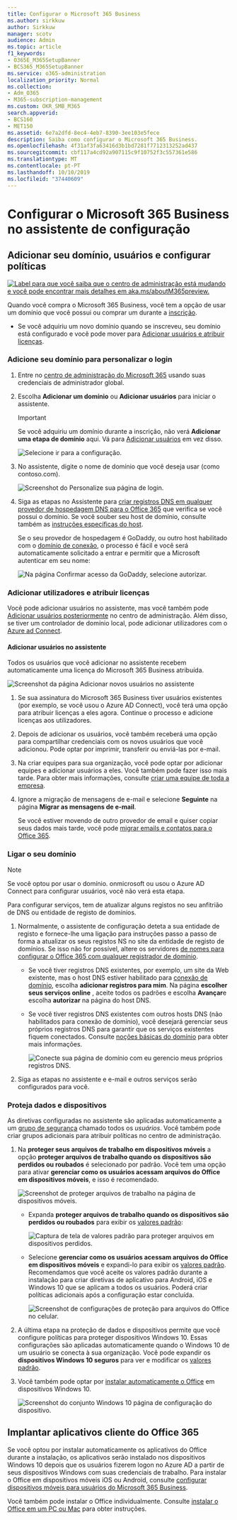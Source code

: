 ```yaml
---
title: Configurar o Microsoft 365 Business
ms.author: sirkkuw
author: Sirkkuw
manager: scotv
audience: Admin
ms.topic: article
f1_keywords:
- O365E_M365SetupBanner
- BCS365_M365SetupBanner
ms.service: o365-administration
localization_priority: Normal
ms.collection:
- Adm_O365
- M365-subscription-management
ms.custom: OKR_SMB_M365
search.appverid:
- BCS160
- MET150
ms.assetid: 6e7a2dfd-8ec4-4eb7-8390-3ee103e5fece
description: Saiba como configurar o Microsoft 365 Business.
ms.openlocfilehash: 4f31af3fa63416d3b1bd7281f7712313252ad437
ms.sourcegitcommit: cbf117a4cd92a907115c9f10752f3c557361e586
ms.translationtype: MT
ms.contentlocale: pt-PT
ms.lasthandoff: 10/10/2019
ms.locfileid: "37440609"
---
```

# <a name="set-up-microsoft-365-business-in-the-setup-wizard"></a>Configurar o Microsoft 365 Business no assistente de configuração

## <a name="add-your-domain-users-and-set-up-policies"></a>Adicionar seu domínio, usuários e configurar políticas

[![Label para que você saiba que o centro de administração está mudando e você pode encontrar mais detalhes em aka.ms/aboutM365preview.](media/m365admincenterchanging.png)](https://docs.microsoft.com/office365/admin/microsoft-365-admin-center-preview)

Quando você compra o Microsoft 365 Business, você tem a opção de usar um domínio que você possui ou comprar um durante a [inscrição](sign-up.md).

- Se você adquiriu um novo domínio quando se inscreveu, seu domínio está configurado e você pode mover para [Adicionar usuários e atribuir licenças](#add-users-and-assign-licenses).

### <a name="add-your-domain-to-personalize-sign-in"></a>Adicione seu domínio para personalizar o login

1. Entre no [centro de administração do Microsoft 365](https://admin.microsoft.com) usando suas credenciais de administrador global. 

2. Escolha **Adicionar um domínio** ou **Adicionar usuários** para iniciar o assistente.
    > [!IMPORTANT]
    > Se você adquiriu um domínio durante a inscrição, não verá **Adicionar uma etapa de domínio** aqui. Vá para [Adicionar usuários](#add-users-and-assign-licenses) em vez disso.

    ![Selecione ir para a configuração.](media/gotosetupinadmincenter.png)
    
3. No assistente, digite o nome de domínio que você deseja usar (como contoso.com).


    ![Screenshot do Personalize sua página de login.](media/personalizesignin.png)

    
4. Siga as etapas no Assistente para [criar registros DNS em qualquer provedor de hospedagem DNS para o Office 365](https://docs.microsoft.com/office365/admin/get-help-with-domains/create-dns-records-at-any-dns-hosting-provider) que verifica se você possui o domínio. Se você souber seu host de domínio, consulte também as [instruções específicas do host](https://docs.microsoft.com/office365/admin/get-help-with-domains/set-up-your-domain-host-specific-instructions).

    Se o seu provedor de hospedagem é GoDaddy, ou outro host habilitado com o [domínio de conexão](https://docs.microsoft.com/office365/admin/get-help-with-domains/domain-connect), o processo é fácil e você será automaticamente solicitado a entrar e permitir que a Microsoft autenticar em seu nome:

    ![Na página Confirmar acesso da GoDaddy, selecione autorizar.](media/godaddyauth.png)

### <a name="add-users-and-assign-licenses"></a>Adicionar utilizadores e atribuir licenças

Você pode adicionar usuários no assistente, mas você também pode [Adicionar usuários posteriormente](add-users-m365b.md) no centro de administração. Além disso, se tiver um controlador de domínio local, pode adicionar utilizadores com o [Azure ad Connect](https://docs.microsoft.com/azure/active-directory/hybrid/how-to-connect-install-express).

#### <a name="add-users-in-the-wizard"></a>Adicionar usuários no assistente

Todos os usuários que você adicionar no assistente recebem automaticamente uma licença do Microsoft 365 Business atribuída.

![Screenshot da página Adicionar novos usuários no assistente](media/addnewuserspage.png)

1. Se sua assinatura do Microsoft 365 Business tiver usuários existentes (por exemplo, se você usou o Azure AD Connect), você terá uma opção para atribuir licenças a eles agora. Continue o processo e adicione licenças aos utilizadores.

2. Depois de adicionar os usuários, você também receberá uma opção para compartilhar credenciais com os novos usuários que você adicionou. Pode optar por imprimir, transferir ou enviá-las por e-mail.

3. Na criar equipes para sua organização, você pode optar por adicionar equipes e adicionar usuários a eles. Você também pode fazer isso mais tarde. Para obter mais informações, consulte [criar uma equipe de toda a empresa](https://support.office.com/article/037bb27a-bcc9-48fe-8d72-44d9482420a3).

4. Ignore a migração de mensagens de e-mail e selecione **Seguinte** na página **Migrar as mensagens de e-mail**. 

    Se você estiver movendo de outro provedor de email e quiser copiar seus dados mais tarde, você pode [migrar emails e contatos para o Office 365](https://support.office.com/article/a3e3bddb-582e-4133-8670-e61b9f58627e).


### <a name="connect-your-domain"></a>Ligar o seu domínio

> [!NOTE]
> Se você optou por usar o domínio. onmicrosoft ou usou o Azure AD Connect para configurar usuários, você não verá esta etapa.
  
Para configurar serviços, tem de atualizar alguns registos no seu anfitrião de DNS ou entidade de registo de domínios.
  
1. Normalmente, o assistente de configuração deteta a sua entidade de registo e fornece-lhe uma ligação para instruções passo a passo de forma a atualizar os seus registos NS no site da entidade de registo de domínios. Se isso não for possível, altere os servidores [de nomes para configurar o Office 365 com qualquer registrador de domínio](https://support.office.com/article/a8b487a9-2a45-4581-9dc4-5d28a47010a2). 

    - Se você tiver registros DNS existentes, por exemplo, um site da Web existente, mas o host DNS estiver habilitado para [conexão de domínio](https://docs.microsoft.com/office365/admin/get-help-with-domains/domain-connect), escolha **adicionar registros para mim**. Na página **escolher seus serviços online** , aceite todos os padrões e escolha **Avançar**e escolha **autorizar** na página do host DNS.
    - Se você tiver registros DNS existentes com outros hosts DNS (não habilitados para conexão de domínio), você desejará gerenciar seus próprios registros DNS para garantir que os serviços existentes fiquem conectados. Consulte [noções básicas do domínio](https://docs.microsoft.com/office365/admin/get-help-with-domains/dns-basics) para obter mais informações.

        ![Conecte sua página de domínio com eu gerencio meus próprios registros DNS.](media/connectyourdomainpage.png)

2. Siga as etapas no assistente e e-mail e outros serviços serão configurados para você.

### <a name="protect-data-and-devices"></a>Proteja dados e dispositivos 

As diretivas configuradas no assistente são aplicadas automaticamente a um [grupo de segurança](https://docs.microsoft.com/office365/admin/create-groups/compare-groups#security-groups) chamado todos os *usuários*. Você também pode criar grupos adicionais para atribuir políticas no centro de administração.

1. Na **proteger seus arquivos de trabalho em dispositivos móveis** a opção **proteger arquivos de trabalho quando os dispositivos são perdidos ou roubados** é selecionado por padrão. Você tem uma opção para ativar **gerenciar como os usuários acessam arquivos do Office em dispositivos móveis**, e isso é recomendado.

    ![Screenshot de proteger arquivos de trabalho na página de dispositivos móveis.](media/protectworkfilesondevices.png)

     - Expanda **proteger arquivos de trabalho quando os dispositivos são perdidos ou roubados** para exibir os [valores padrão](protect-work-files-on-lost-or-stolen-device.md):

        ![Captura de tela de valores padrão para proteger arquivos em dispositivos perdidos.](media/protectworkfilesondevicesdefault.png)

    - Selecione **gerenciar como os usuários acessam arquivos do Office em dispositivos móveis** e expandi-lo para exibir os [valores padrão](manage-user-access-on-mobile-devices.md). Recomendamos que você aceite os valores padrão durante a instalação para criar diretivas de aplicativo para Android, iOS e Windows 10 que se aplicam a todos os usuários. Poderá criar políticas adicionais após a configuração estar concluída.

        ![Screenshot de configurações de proteção para arquivos do Office no celular.](media/useraccessonmobile.png)

2. A última etapa na proteção de dados e dispositivos permite que você configure políticas para proteger dispositivos Windows 10. Essas configurações são aplicadas automaticamente quando o Windows 10 de um usuário se conecta à sua organização. Você pode expandir os **dispositivos Windows 10 seguros** para ver e modificar os [valores padrão](secure-windows-10-devices.md).
3. Você também pode optar por [instalar automaticamente o Office](install-office-on-windows-10-during-setup.md) em dispositivos Windows 10.

    ![Screenshot do conjunto Windows 10 página de configuração do dispositivo.](media/setwin10config.png)


## <a name="deploy-office-365-client-apps"></a>Implantar aplicativos cliente do Office 365

Se você optou por instalar automaticamente os aplicativos do Office durante a instalação, os aplicativos serão instalado nos dispositivos Windows 10 depois que os usuários fizerem logon no Azure AD a partir de seus dispositivos Windows com suas credenciais de trabalho.
Para instalar o Office em dispositivos móveis iOS ou Android, consulte [configurar dispositivos móveis para usuários do Microsoft 365 Business](set-up-mobile-devices.md).

Você também pode instalar o Office individualmente. Consulte [instalar o Office em um PC ou Mac](https://support.office.com/article/4414eaaf-0478-48be-9c42-23adc4716658) para obter instruções.
